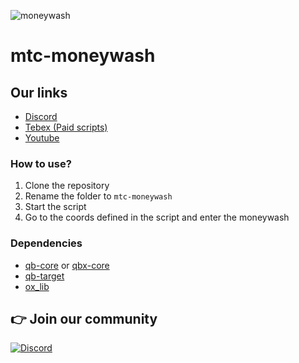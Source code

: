 ![moneywash](https://i.imgur.com/7CEqbPG.png)

# mtc-moneywash

## Our links
- [Discord](https://discord.gg/APFHf9hhkG)
- [Tebex (Paid scripts)](https://mtc.tebex.io/)
- [Youtube](https://www.youtube.com/watch?v=UQkVKcMlWBg)

### How to use?

1. Clone the repository
2. Rename the folder to `mtc-moneywash`
3. Start the script
4. Go to the coords defined in the script and enter the moneywash

### Dependencies

- [qb-core](https://github.com/qbcore-framework/qb-core) or [qbx-core](https://github.com/Qbox-project/qbx-core)
- [qb-target](https://github.com/qbcore-framework/qb-target)
- [ox_lib](https://github.com/overextended/ox_lib/releases)
  
## 👉 Join our community

[![Discord](https://discord.com/api/guilds/1075048579758035014/widget.png?style=banner2)](https://discord.gg/cFuv5BMWzK)
